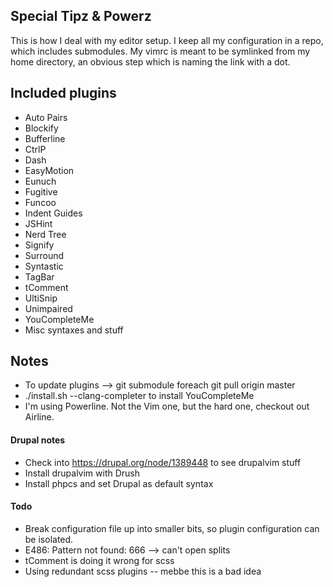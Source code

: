 ## Special Tipz & Powerz
This is how I deal with my editor setup. I keep all my configuration in 
a repo, which includes submodules. My vimrc is meant to be symlinked from my 
home directory, an obvious step which is naming the link with a dot.

## Included plugins
* Auto Pairs
* Blockify
* Bufferline
* CtrlP
* Dash
* EasyMotion
* Eunuch
* Fugitive
* Funcoo
* Indent Guides
* JSHint
* Nerd Tree
* Signify
* Surround
* Syntastic
* TagBar
* tComment
* UltiSnip
* Unimpaired
* YouCompleteMe
* Misc syntaxes and stuff

## Notes
* To update plugins --> git submodule foreach git pull origin master
* ./install.sh --clang-completer to install YouCompleteMe
* I'm using Powerline. Not the Vim one, but the hard one, checkout out 
  Airline.

#### Drupal notes
* Check into https://drupal.org/node/1389448 to see drupalvim stuff
* Install drupalvim with Drush
* Install phpcs and set Drupal as default syntax

#### Todo
* Break configuration file up into smaller bits, so plugin configuration can 
  be isolated.
* E486: Pattern not found: 666 --> can't open splits
* tComment is doing it wrong for scss
* Using redundant scss plugins -- mebbe this is a bad idea
